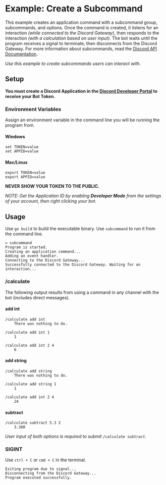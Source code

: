 # Example: Create a Subcommand

This example creates an application command with a subcommand group, subcommands, and options. Once the command is created, it listens for an interaction _(while connected to the Discord Gateway)_, then responds to the interaction _(with a calculation based on user input)_. The bot waits until the program receives a signal to terminate, then disconnects from the Discord Gateway. For more information about subcommands, read the [Discord API Documentation](https://discord.com/developers/docs/interactions/application-commands#subcommands-and-subcommand-groups).

_Use this example to create subcommands users can interact with._

## Setup

**You must create a Discord Application in the [Discord Developer Portal](https://discord.com/developers/docs/getting-started#creating-an-app) to receive your Bot Token.** 

### Environment Variables

Assign an environment variable in the command line you will be running the program from.

#### Windows

```
set TOKEN=value
set APPID=value
```

#### Mac/Linux

```
export TOKEN=value
export APPID=value
``` 

**NEVER SHOW YOUR TOKEN TO THE PUBLIC.**

_NOTE: Get the Application ID by enabling **Developer Mode** from the settings of your account, then right clicking your bot._

## Usage

Use `go build` to build the executable binary. Use `subcommand` to run it from the command line.

```
> subcommand
Program is started.
Creating an application command...
Adding an event handler.
Connecting to the Discord Gateway...
Successfully connected to the Discord Gateway. Waiting for an interaction...
```

### /calculate

The following output results from using a command in any channel with the bot (includes direct messages).

#### add int

```
/calculate add int
    There was nothing to do.

/calculate add int 1
    1

/calculate add int 2 4
    6
```

#### add string

```
/calculate add string
    There was nothing to do.

/calculate add string 1
    1

/calculate add int 2 4
    24
```

#### subtract

```
/calculate subtract 5.3 2
    3.300
```

_User input of both options is required to submit `/calculate subtract`._

### SIGINT

Use `ctrl + C` or `cmd + C` in the terminal.

```
Exiting program due to signal...
Disconnecting from the Discord Gateway...
Program executed successfully.
```
